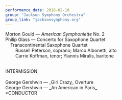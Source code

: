 ```yaml
---
performance_date: 2018-02-10
group: "Jackson Symphony Orchestra"
group_link: "jacksonsymphony.org"
---
```

Morton Gould — _American Symphoniette_ No. 2<br/>
Philip Glass — Concerto for Saxophone Quartet<br/>
&nbsp;&nbsp;&nbsp;&nbsp;Transcontinental Saxophone Quartet<br/>
&nbsp;&nbsp;&nbsp;&nbsp;&nbsp;&nbsp;&nbsp;&nbsp;Russell Peterson, soprano; Marco Albonetti, alto<br/>
&nbsp;&nbsp;&nbsp;&nbsp;&nbsp;&nbsp;&nbsp;&nbsp;Carrie Koffman, tenor; Yiannis Miralis, baritone<br/>

<br/>
INTERMISSION<br/>
<br/>
George Gershwin — _Girl Crazy_ Overture<br/>
George Gershwin — _An American in Paris_<br/>
*CONDUCTOR

